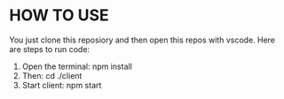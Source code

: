 # HOW TO USE
You just clone this reposiory and then open this repos with vscode. 
Here are steps to run code:
1. Open the terminal: npm install
2. Then: cd ./client
3. Start client: npm start
